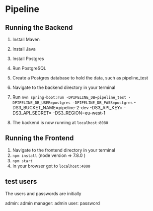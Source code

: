 # Pipeline

## Running the Backend
1. Install Maven
2. Install Java
3. Install Postgres
4. Run PostgreSQL
5. Create a Postgres database to hold the data, such as pipeline_test
6. Navigate to the backend directory in your terminal
7. Run `mvn spring-boot:run -DPIPELINE_DB=pipeline_test -DPIPELINE_DB_USER=postgres -DPIPELINE_DB_PASS=postgres` -DS3_BUCKET_NAME=pipeline-2-dev -DS3_API_KEY=<s3 api key value> -DS3_API_SECRET=<api secret value> -DS3_REGION=eu-west-1


8. The backend is now running at `localhost:8080`

## Running the Frontend
1. Navigate to the frontend directory in your terminal
2. `npm install`  (node version => 7.8.0 )
3. `npm start`
4. In your browser got to `localhost:4000`

## test users
The users and passwords are initially

admin: admin
manager: admin
user: password


